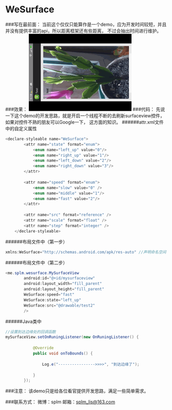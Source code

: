 WeSurface
=========
###写在最前面：
      当前这个仅仅只能算作是一个demo，应为开发时间较短，并且并没有提供丰富的api，所以距离框架还有些距离，
    不过会抽出时间进行维护。
###效果：
![github](https://github.com/splm/WeSurface/blob/master/WeSurface/SCR_201412_clip.gif "github")
###代码：
      先说一下这个demo的开发思路，就是开启一个线程不断的去刷新surfaceview控件，如果对控件不熟的朋友可以Google一下，
    这方面的知识。
######attr.xml文件中的自定义属性
```Java
<declare-styleable name="WeSurface">
        <attr name="state" format="enum">
            <enum name="left_up" value="0"/>
            <enum name="right_up" value="1"/>
            <enum name="left_down" value="2"/>
            <enum name="right_down" value="3"/>
        </attr>
        
        <attr name="speed" format="enum">
            <enum name="slow" value="0" />
            <enum name="middle" value="1"/>
            <enum name="fast" value="2"/>
        </attr>
        
        <attr name="src" format="reference" />
        <attr name="scale" format="float" />
        <attr name="step" format="integer" />
    </declare-styleable>
```
######布局文件中（第一步）
```Java
xmlns:WeSurface="http://schemas.android.com/apk/res-auto" //声明命名空间
```
######布局文件中（第二步）
```Java
<me.splm.wesurface.MySurfaceView
        android:id="@+id/mysurfaceview"
        android:layout_width="fill_parent"
        android:layout_height="fill_parent"
        WeSurface:speed="fast"
        WeSurface:state="left_up" 
        WeSurface:src="@drawable/test2"
        />
```
######Java类中
```Java
//设置到达边缘处的回调函数
mySurfaceView.setOnRuningListener(new OnRuningListener() {
            
            @Override
            public void onToBounds() {
                
                Log.e("---------------->>>>", "到达边缘了");
                
            }
        });
```
###注意：
      该demo只是给各位看官提供开发思路，满足一些简单需求。
      
###联系方式：
    微博：splm
    邮箱：splm_lis@163.com
